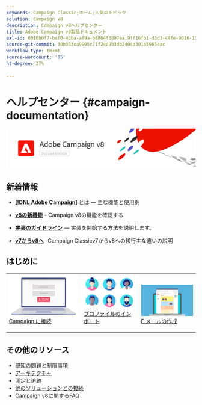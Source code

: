 ```yaml
---
keywords: Campaign Classic;ホーム;人気のトピック
solution: Campaign v8
description: Campaign v8ヘルプセンター
title: Adobe Campaign v8製品ドキュメント
exl-id: 6010b0f7-baf0-43ba-af9a-b8864f3897ea,9ff16fb1-d3d3-44fe-9016-15abffdbc74e
source-git-commit: 30b363ca9905c71f24a9b3db2404a301a5965eac
workflow-type: tm+mt
source-wordcount: '85'
ht-degree: 27%

---
```


# ヘルプセンター {#campaign-documentation}

![](assets/banner-documentationv8.png)

## 新着情報

* **[ [!DNL Adobe Campaign]](start/get-started.md)** とは — 主な機能と使用例

* **[v8の新機能](start/whats-new.md)** - Campaign v8の機能を確認する

* **[実装のガイドライン](start/implement.md)**   — 実装を開始する方法を説明します。

* **[v7からv8へ](start/capability-matrix.md)** -Campaign Classicv7からv8への移行主な違いの説明

## はじめに

<table>
<tr>
  <td valign="bottom">
    <a href="start/connect.md">
      <img alt="接続" src="start/assets/do-not-localize/login.jpeg"/>
    </a>
    <div>
    <a href="start/connect.md">Campaign に接続</a>
    </div>
    <br>
  </td>

<td valign="bottom">
      <a href="start/import.md">
       <img alt="インポート" src="start/assets/do-not-localize/profiles.jpeg" />
       </a>
    <div><a href="start/import.md">プロファイルのインポート</a>
    </div>
    <br>
  </td>
  <td valign="bottom">
    <a href="start/create-message.md">
      <img alt="E メール" src="start/assets/do-not-localize/email-design.jpeg" />
    </a>
    <div>
    <a href="start/create-message.md">E メールの作成</a>
    </div>
    <br>
  </td>
</tr>
</table>

## その他のリソース

* [既知の問題と制限事項](start/known-limitations.md)
* [アーキテクチャ](dev/architecture.md)
* [測定と追跡](start/reporting.md)
* [他のソリューションとの接続](connect/integration.md)
* [Campaign v8に関するFAQ](start/campaign-faq.md)

